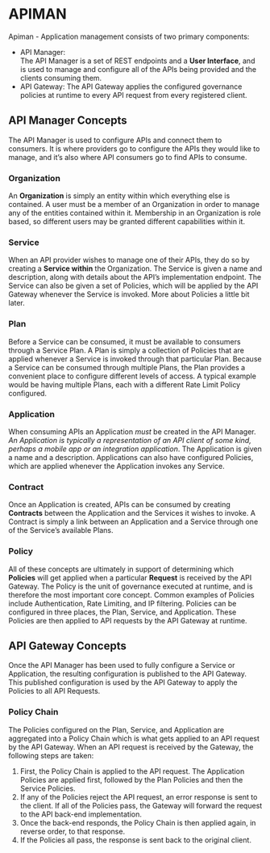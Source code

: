 # APIMAN #

Apiman - Application management consists of two primary components: 
+ API Manager:  
The API Manager is a set of REST endpoints and a **User Interface**, and is used to manage and configure all of the APIs being provided and the clients consuming them.
+ API Gateway: 
The API Gateway applies the configured governance policies at runtime to every API request from every registered client.
## API Manager Concepts
The API Manager is used to configure APIs and connect them to consumers. It is where providers go to configure the APIs they would like to manage, and it’s also where API consumers go to find APIs to consume.
### Organization
An **Organization** is simply an entity within which everything else is contained. A user must be a member of an Organization in order to manage any of the entities contained within it. Membership in an Organization is role based, so different users may be granted different capabilities within it.
### Service
When an API provider wishes to manage one of their APIs, they do so by creating a **Service within** the Organization. The Service is given a name and description, along with details about the API’s implementation endpoint. The Service can also be given a set of Policies, which will be applied by the API Gateway whenever the Service is invoked. More about Policies a little bit later.
### Plan
Before a Service can be consumed, it must be available to consumers through a Service Plan. A Plan is simply a collection of Policies that are applied whenever a Service is invoked through that particular Plan.
Because a Service can be consumed through multiple Plans, the Plan provides a convenient place to configure different levels of access. A typical example would be having multiple Plans, each with a different Rate Limit Policy configured.
### Application
When consuming APIs an Application _must_ be created in the API Manager. _An Application is typically a representation of an API client of some kind, perhaps a mobile app or an integration application_. The Application is given a name and a description. Applications can also have configured Policies, which are applied whenever the Application invokes any Service.
### Contract
Once an Application is created, APIs can be consumed by creating **Contracts** between the Application and the Services it wishes to invoke. A Contract is simply a link between an Application and a Service through one of the Service’s available Plans.
### Policy
All of these concepts are ultimately in support of determining which **Policies** will get applied when a particular **Request** is received by the API Gateway. The Policy is the unit of governance executed at runtime, and is therefore the most important core concept. Common examples of Policies include Authentication, Rate Limiting, and IP filtering.
Policies can be configured in three places, the Plan, Service, and Application. These Policies are then applied to API requests by the API Gateway at runtime.
## API Gateway Concepts
Once the API Manager has been used to fully configure a Service or Application, the resulting configuration is published to the API Gateway. This published configuration is used by the API Gateway to apply the Policies to all API Requests.
### Policy Chain
The Policies configured on the Plan, Service, and Application are aggregated into a Policy Chain which is what gets applied to an API request by the API Gateway.
When an API request is received by the Gateway, the following steps are taken:
1.	First, the Policy Chain is applied to the API request. The Application Policies are applied first, followed by the Plan Policies and then the Service Policies.
2.	If any of the Policies reject the API request, an error response is sent to the client. If all of the Policies pass, the Gateway will forward the request to the API back-end implementation.
3.	Once the back-end responds, the Policy Chain is then applied again, in reverse order, to that response.
4.	If the Policies all pass, the response is sent back to the original client.
